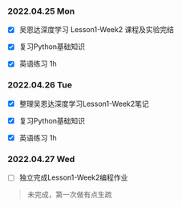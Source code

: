 ### 2022.04.25  Mon

- [x] 吴恩达深度学习 Lesson1-Week2 课程及实验完结
- [x] 复习Python基础知识
- [x] 英语练习 1h



### 2022.04.26  Tue

- [x] 整理吴恩达深度学习Lesson1-Week2笔记 

- [x] 复习Python基础知识
- [x] 英语练习 1h



### 2022.04.27  Wed

- [ ] 独立完成Lesson1-Week2编程作业 

> 未完成，第一次做有点生疏
